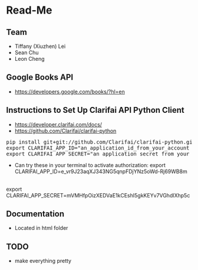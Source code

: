 # Read-Me

## Team
- Tiffany (Xiuzhen) Lei  
- Sean Chu               
- Leon Cheng            

## Google Books API
- https://developers.google.com/books/?hl=en

## Instructions to Set Up Clarifai API Python Client
- https://developer.clarifai.com/docs/
- https://github.com/Clarifai/clarifai-python
<pre>
pip install git+git://github.com/Clarifai/clarifai-python.git
export CLARIFAI_APP_ID="an_application_id_from_your_account
export CLARIFAI_APP_SECRET="an_application_secret_from_your_account"
</pre>


- Can try these in your terminal to activate authorization:
export CLARIFAI_APP_ID=e_vr9J23aqXJ343NG5qnpFDjYNz5oWd-Rj69WB8m
<br>
export CLARIFAI_APP_SECRET=mVMHfpOizXEDVaE1kCEshI5gkKEYv7VGhdIXhp5c



## Documentation
- Located in html folder

## TODO
- make everything pretty
